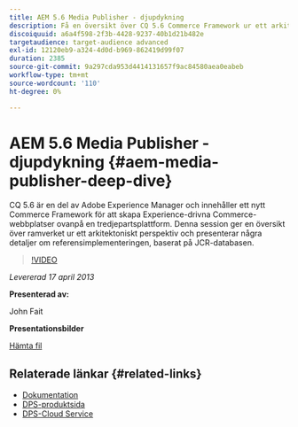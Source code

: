 ```yaml
---
title: AEM 5.6 Media Publisher - djupdykning
description: Få en översikt över CQ 5.6 Commerce Framework ur ett arkitektoniskt perspektiv. Lär dig mer om referensimplementeringen baserat på JCR-databasen.
discoiquuid: a6a4f598-2f3b-4428-9237-40b1d21b482e
targetaudience: target-audience advanced
exl-id: 12120eb9-a324-4d0d-b969-862419d99f07
duration: 2385
source-git-commit: 9a297cda953d4414131657f9ac84580aea0eabeb
workflow-type: tm+mt
source-wordcount: '110'
ht-degree: 0%

---
```


# AEM 5.6 Media Publisher - djupdykning {#aem-media-publisher-deep-dive}

CQ 5.6 är en del av Adobe Experience Manager och innehåller ett nytt Commerce Framework för att skapa Experience-drivna Commerce-webbplatser ovanpå en tredjepartsplattform. Denna session ger en översikt över ramverket ur ett arkitektoniskt perspektiv och presenterar några detaljer om referensimplementeringen, baserat på JCR-databasen.

>[!VIDEO](https://video.tv.adobe.com/v/19574/?quality=9)

*Levererad 17 april 2013*

**Presenterad av:**

John Fait

**Presentationsbilder**

[Hämta fil](assets/cq-gems-aem-media-publisher-04-17-2013-final.pdf)

## Relaterade länkar {#related-links}

* [Dokumentation](https://docs.adobe.com/content/docs/en/cq/5-6-1/media-publisher.html)
* [DPS-produktsida](https://www.adobe.com/ca/products/digital-publishing-suite-family.html)
* [DPS-Cloud Service](https://helpx.adobe.com/se/digital-publishing-suite/help/eol-statement-for-dpsc.html)
